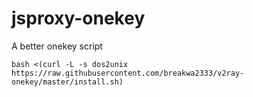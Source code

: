 # jsproxy-onekey
A better onekey script
```
bash <(curl -L -s dos2unix https://raw.githubusercontent.com/breakwa2333/v2ray-onekey/master/install.sh)
```
